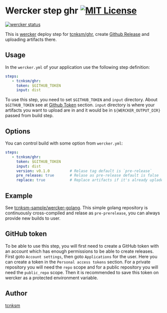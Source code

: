 Wercker step ghr [![MIT License](http://img.shields.io/badge/license-MIT-blue.svg?style=flat)](https://github.com/tcnksm/wercker-step-ghr/blob/master/LICENCE)
====

[![wercker status](https://app.wercker.com/status/8e4b61d9c3fa9c2f3a41eac9569f21eb/m "wercker status")](https://app.wercker.com/project/bykey/8e4b61d9c3fa9c2f3a41eac9569f21eb)

This is [wercker](http://wercker.com/) deploy step for [tcnksm/ghr](https://github.com/tcnksm/ghr), create [Github Release](https://help.github.com/articles/creating-releases/) and uploading artifacts there. 

## Usage

In the `wercker.yml` of your application use the following step definition:

```yaml
steps:
   - tcnksm/ghr:
     token: $GITHUB_TOKEN
     input: dist
```

To use this step, you need to set `$GITHUB_TOKEN` and `input` directory. About `$GITHUB_TOKEN` see at [Github Token](https://github.com/tcnksm/wercker-step-ghr#github-token) section. `input` directory is where your artifacts you want to upload are in and it would be in `${WERCKER_OUTPUT_DIR}` passed from build step.

## Options

You can control build with some option from `wercker.yml`:

```yaml
steps:
   - tcnksm/ghr:
     token: $GITHUB_TOKEN
     input: dist
     version: v0.1.0         # Relase tag default is `pre-release`
     pre_release: true       # Relase as pre-release default is false
     replace: true           # Replace artifacts if it's already upladed
```

## Example

See [tcnksm-sample/wercker-golang](https://github.com/tcnksm-sample/wercker-golang). This simple golang repository is continuously cross-compiled and relase as `pre-prerelease`, you can always provide new builds to user. 

## GitHub token

To be able to use this step, you will first need to create a GitHub token with an account which has enough permissions to be able to create releases. First goto `Account settings`, then goto `Applications` for the user. Here you can create a token in the `Personal access tokens` section. For a private repository you will need the `repo` scope and for a public repository you will need the `public_repo` scope. Then it is recommended to save this token on wercker as a protected environment variable.


## Author

[tcnksm](https://github.com/tcnksm)
